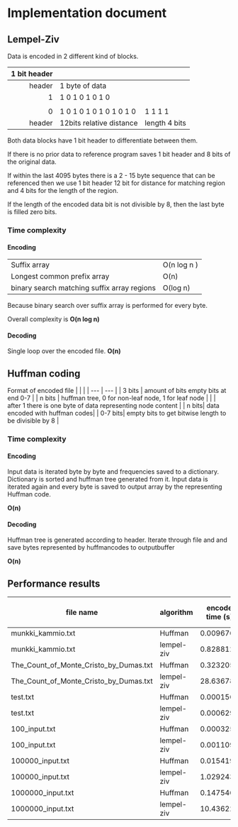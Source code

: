 # Implementation document

## Lempel-Ziv

Data is encoded in 2 different kind of blocks.

|  1 bit header |                            |          |
|---:           |---                         |---       |
|  header       | 1 byte of data             |          |
|  1            | 1 0 1 0 1 0 1 0            |          |
|               |                            |          |
|  0            | 1 0 1 0 1 0 1 0 1 0 1 0    | 1 1 1 1  |
|  header       | 12bits relative distance   | length 4 bits  |

Both data blocks have 1 bit header to differentiate between them.

If there is no prior data to reference program saves 1 bit header and 8 bits of the original data.

If within the last 4095 bytes there is a 2 - 15 byte sequence that can be referenced then we use 1 bit header 12 bit for distance for matching region and 4 bits for the length of the region.

If the length of the encoded data bit is not divisible by 8, then the last byte is filled zero bits.

### Time complexity

#### Encoding
|                                           |            |
|---                                        |--          |
|Suffix array                               |O(n log n ) |
|Longest common prefix array                | O(n)       |
|binary search matching suffix array regions| O(log n)   |

Because binary search over suffix array is performed for every byte. 

Overall complexity is **O(n log n)**

#### Decoding 

Single loop over the encoded file.
**O(n)**

## Huffman coding

Format of encoded file
|          |     |
| ---      | --- |
|  3 bits  | amount of bits empty bits at end 0-7    |
|  n bits  | huffman tree, 0 for non-leaf node, 1 for leaf node |
|       | after 1 there is one byte of data representing node content |
| n bits| data encoded with huffman codes|
| 0-7 bits| empty bits to get bitwise length to be divisible by 8 |

### Time complexity

#### Encoding
Input data is iterated byte by byte and frequencies saved to a dictionary.
Dictionary is sorted and huffman tree generated from it.
Input data is iterated again and every byte is saved to output array by the representing Huffman code.

**O(n)**


#### Decoding
Huffman tree is generated according to header. Iterate through file and and save bytes represented by huffmancodes to outputbuffer

**O(n)**


## Performance results

|file name                             |algorithm |encode time (s)|decode time (s)|size (KB)|compressed size(KB)|space saved (%)|
|--------------------------------------|----------|---------------|---------------|---------|-------------------|---------------|
|munkki_kammio.txt                     |Huffman   |0.009676       |0.056108       |84175    |48343              |42.568%        |
|munkki_kammio.txt                     |lempel-ziv|0.828812       |0.059813       |84175    |42698              |49.275%        |
|The_Count_of_Monte_Cristo_by_Dumas.txt|Huffman   |0.323205       |1.968108       |2786944  |1642615            |41.06%         |
|The_Count_of_Monte_Cristo_by_Dumas.txt|lempel-ziv|28.63678       |2.224113       |2786944  |1435368            |48.497%        |
|test.txt                              |Huffman   |0.000156       |7.5e-05        |49       |18                 |63.265%        |
|test.txt                              |lempel-ziv|0.000629       |9.3e-05        |49       |14                 |71.429%        |
|100_input.txt                         |Huffman   |0.000325       |0.000224       |100      |155                |-55.0%         |
|100_input.txt                         |lempel-ziv|0.001109       |9.9e-05        |100      |113                |-13.0%         |
|100000_input.txt                      |Huffman   |0.015419       |0.104418       |100000   |83970              |16.03%         |
|100000_input.txt                      |lempel-ziv|1.029243       |0.094574       |100000   |109113             |-9.113%        |
|1000000_input.txt                     |Huffman   |0.147546       |1.082887       |1000000  |839612             |16.039%        |
|1000000_input.txt                     |lempel-ziv|10.436223      |0.943553       |1000000  |1091023            |-9.102%        |
